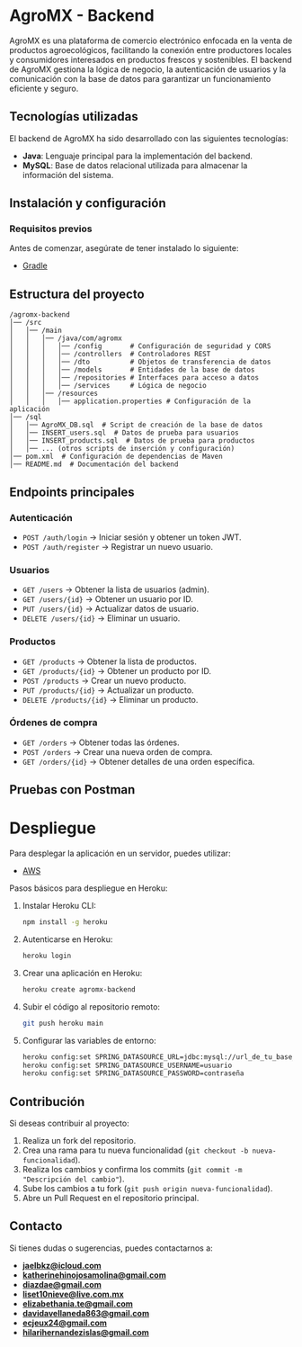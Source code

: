 # AgroMX - Backend

AgroMX es una plataforma de comercio electrónico enfocada en la venta de productos agroecológicos, facilitando la conexión entre productores locales y consumidores interesados en productos frescos y sostenibles. El backend de AgroMX gestiona la lógica de negocio, la autenticación de usuarios y la comunicación con la base de datos para garantizar un funcionamiento eficiente y seguro.

## Tecnologías utilizadas

El backend de AgroMX ha sido desarrollado con las siguientes tecnologías:

- **Java**: Lenguaje principal para la implementación del backend.
- **MySQL**: Base de datos relacional utilizada para almacenar la información del sistema.

## Instalación y configuración

### Requisitos previos

Antes de comenzar, asegúrate de tener instalado lo siguiente:

- [Gradle](https://gradle.org/)

## Estructura del proyecto

```
/agromx-backend
│── /src
│   │── /main
│   │   │── /java/com/agromx
│   │   │   │── /config       # Configuración de seguridad y CORS
│   │   │   │── /controllers  # Controladores REST
│   │   │   │── /dto          # Objetos de transferencia de datos
│   │   │   │── /models       # Entidades de la base de datos
│   │   │   │── /repositories # Interfaces para acceso a datos
│   │   │   │── /services     # Lógica de negocio
│   │   │── /resources
│   │   │   │── application.properties # Configuración de la aplicación
│── /sql
│   │── AgroMX_DB.sql  # Script de creación de la base de datos
│   │── INSERT_users.sql  # Datos de prueba para usuarios
│   │── INSERT_products.sql  # Datos de prueba para productos
│   │── ... (otros scripts de inserción y configuración)
│── pom.xml  # Configuración de dependencias de Maven
│── README.md  # Documentación del backend
```

## Endpoints principales

### Autenticación
- `POST /auth/login` → Iniciar sesión y obtener un token JWT.
- `POST /auth/register` → Registrar un nuevo usuario.

### Usuarios
- `GET /users` → Obtener la lista de usuarios (admin).
- `GET /users/{id}` → Obtener un usuario por ID.
- `PUT /users/{id}` → Actualizar datos de usuario.
- `DELETE /users/{id}` → Eliminar un usuario.

### Productos
- `GET /products` → Obtener la lista de productos.
- `GET /products/{id}` → Obtener un producto por ID.
- `POST /products` → Crear un nuevo producto.
- `PUT /products/{id}` → Actualizar un producto.
- `DELETE /products/{id}` → Eliminar un producto.

### Órdenes de compra
- `GET /orders` → Obtener todas las órdenes.
- `POST /orders` → Crear una nueva orden de compra.
- `GET /orders/{id}` → Obtener detalles de una orden específica.

## Pruebas con Postman

# Despliegue

Para desplegar la aplicación en un servidor, puedes utilizar:

- [AWS](https://aws.amazon.com/)

Pasos básicos para despliegue en Heroku:

1. Instalar Heroku CLI:
   ```sh
   npm install -g heroku
   ```
2. Autenticarse en Heroku:
   ```sh
   heroku login
   ```
3. Crear una aplicación en Heroku:
   ```sh
   heroku create agromx-backend
   ```
4. Subir el código al repositorio remoto:
   ```sh
   git push heroku main
   ```
5. Configurar las variables de entorno:
   ```sh
   heroku config:set SPRING_DATASOURCE_URL=jdbc:mysql://url_de_tu_base_de_datos
   heroku config:set SPRING_DATASOURCE_USERNAME=usuario
   heroku config:set SPRING_DATASOURCE_PASSWORD=contraseña
   ```

## Contribución

Si deseas contribuir al proyecto:

1. Realiza un fork del repositorio.
2. Crea una rama para tu nueva funcionalidad (`git checkout -b nueva-funcionalidad`).
3. Realiza los cambios y confirma los commits (`git commit -m "Descripción del cambio"`).
4. Sube los cambios a tu fork (`git push origin nueva-funcionalidad`).
5. Abre un Pull Request en el repositorio principal.

## Contacto

Si tienes dudas o sugerencias, puedes contactarnos a:

- **jaelbkz@icloud.com**
- **katherinehinojosamolina@gmail.com**
- **diazdae@gmail.com**
- **liset10nieve@live.com.mx**
- **elizabethania.te@gmail.com**
- **davidavellaneda863@gmail.com**
- **ecjeux24@gmail.com**
- **hilarihernandezislas@gmail.com**

